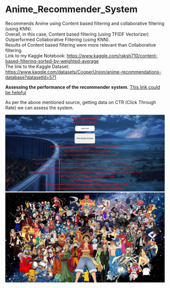 # Anime_Recommender_System
Recommends Anime using Content based filtering and collaborative filtering (using KNN). <br>
Overall, in this case, Content based filtering (using TFIDF Vectorizer) Outperformed Collaborative Filtering (using KNN). <br>
Results of Content based filtering were more relevant than Collaborative filtering. <br>
Link to my Kaggle Notebook: https://www.kaggle.com/raksh710/content-based-filtering-sorted-by-weighted-average <br>
The link to the Kaggle Dataset: https://www.kaggle.com/datasets/CooperUnion/anime-recommendations-database?datasetId=571 <br>

**Assessing the performance of the recommender system.**
[This link could be helpful](https://analyticsindiamag.com/how-to-measure-the-success-of-a-recommendation-system/#:~:text=your%20business%20goal.-,Common%20Metrics%20Used,evaluation%20metrics%20for%20recommender%20systems.)

As per the above mentioned source, getting data on CTR (Click Through Rate) we can assess the system.
<br>

<img src="Demo Pic of the final Product.jpg">

<br>
<img src="static/poster.jpg">
